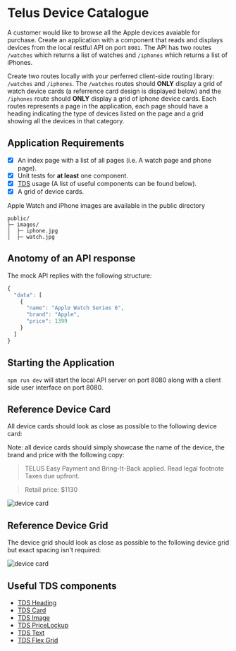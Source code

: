 # Telus Device Catalogue

A customer would like to browse all the Apple devices avaiable for purchase. Create an application with a component that reads and displays devices from the local restful API on port `8081`.
The API has two routes `/watches` which returns a list of watches and `/iphones` which returns a list of iPhones.

Create two routes locally with your perferred client-side routing library: `/watches` and `/iphones`. The `/watches` routes should **ONLY** display a grid of watch device cards (a referrence card design is displayed below) and the `/iphones` route should **ONLY** display a grid of iphone device cards.
Each routes represents a page in the application, each page should have a heading indicating the type of devices listed on the page and a grid showing all the devices in that category.

## Application Requirements

- [x] An index page with a list of all pages (i.e. A watch page and phone page).
- [x] Unit tests for **at least** one component.
- [x] [TDS](https://tds.telus.com/components/index.html) usage (A list of useful components can be found below).
- [x] A grid of device cards.

Apple Watch and iPhone images are available in the public directory

```
public/
├─ images/
│  ├─ iphone.jpg
│  ├─ watch.jpg

```

## Anotomy of an API response

The mock API replies with the following structure:

```javascript
{
  "data": [
    {
      "name": "Apple Watch Series 6",
      "brand": "Apple",
      "price": 1399
    }
  ]
}
```

## Starting the Application

`npm run dev` will start the local API server on port 8080 along with a client side user interface on port 8080.


## Reference Device Card

All device cards should look as close as possible to the following device card:

Note: all device cards should simply showcase the name of the device, the brand and price with the following copy:

> TELUS Easy Payment and Bring-It-Back applied. Read legal footnote Taxes due upfront.

> Retail price: $1130

![device card](https://github.com/akeemattelus/device-catalogue/blob/master/public/images/device-card.png)


## Reference Device Grid 

The device grid should look as close as possible to the following device grid but exact spacing isn't required:

![device card](https://github.com/akeemattelus/device-catalogue/blob/master/public/images/device-grid.png)

## Useful TDS components

- [TDS Heading](https://tds.telus.com/components/index.html#/Typography?id=heading)
- [TDS Card](https://tds.telus.com/components/index.html#/Content?id=card)
- [TDS Image](https://tds.telus.com/components/index.html#/Content?id=image)
- [TDS PriceLockup](https://tds.telus.com/components/index.html#/Typography?id=pricelockup)
- [TDS Text](https://tds.telus.com/components/index.html#/Typography?id=text)
- [TDS Flex Grid](https://tds.telus.com/components/index.html#/Layout?id=flexgrid)

